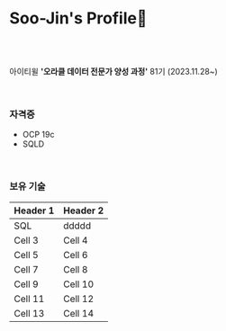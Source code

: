 # Soo-Jin's Profile🌟

<br>
<br>

아이티윌 **'오라클 데이터 전문가 양성 과정'** 81기 (2023.11.28~)  

<br>
  
### 자격증  
- OCP 19c  
- SQLD

<br>

### 보유 기술
| Header 1 | Header 2 |
|----------|----------|
| SQL   | ddddd|
| Cell 3   | Cell 4   |
| Cell 5   | Cell 6   |
| Cell 7   | Cell 8   |
| Cell 9   | Cell 10  |
| Cell 11  | Cell 12  |
| Cell 13  | Cell 14  |

